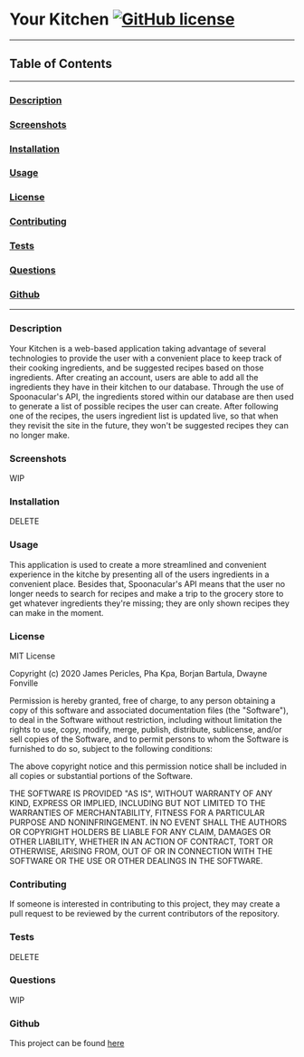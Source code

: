 # Your Kitchen [![GitHub license](https://img.shields.io/github/license/Naereen/StrapDown.js.svg)](https://github.com/Naereen/StrapDown.js/blob/master/LICENSE)
---
## Table of Contents
---
### [Description](#Description)
### [Screenshots](#Screenshots)
### [Installation](#Installation)
### [Usage](#Usage)
### [License](#License)
### [Contributing](#Contributing)
### [Tests](#Tests)
### [Questions](#Questions)
### [Github](#Github)
---
### <a name="Description"></a>Description
Your Kitchen is a web-based application taking advantage of several technologies to provide the user with a convenient place to keep track of their cooking ingredients, and be suggested recipes based on those ingredients. After creating an account, users are able to add all the ingredients they have in their kitchen to our database. Through the use of Spoonacular's API, the ingredients stored within our database are then used to generate a list of possible recipes the user can create. After following one of the recipes, the users ingredient list is updated live, so that when they revisit the site in the future, they won't be suggested recipes they can no longer make.
### <a name="Screenshots"></a>Screenshots
WIP
### <a name="Installation"></a>Installation
DELETE
### <a name="Usage"></a>Usage
This application is used to create a more streamlined and convenient experience in the kitche by presenting all of the users ingredients in a convenient place. Besides that, Spoonacular's API means that the user no longer needs to search for recipes and make a trip to the grocery store to get whatever ingredients they're missing; they are only shown recipes they can make in the moment.
### <a name="License"></a>License
MIT License

Copyright (c) 2020 James Pericles, Pha Kpa, Borjan Bartula, Dwayne Fonville
    
Permission is hereby granted, free of charge, to any person obtaining a copy
of this software and associated documentation files (the "Software"), to deal
in the Software without restriction, including without limitation the rights
to use, copy, modify, merge, publish, distribute, sublicense, and/or sell
copies of the Software, and to permit persons to whom the Software is
furnished to do so, subject to the following conditions:
    
The above copyright notice and this permission notice shall be included in all
copies or substantial portions of the Software.
    
THE SOFTWARE IS PROVIDED "AS IS", WITHOUT WARRANTY OF ANY KIND, EXPRESS OR
IMPLIED, INCLUDING BUT NOT LIMITED TO THE WARRANTIES OF MERCHANTABILITY,
FITNESS FOR A PARTICULAR PURPOSE AND NONINFRINGEMENT. IN NO EVENT SHALL THE
AUTHORS OR COPYRIGHT HOLDERS BE LIABLE FOR ANY CLAIM, DAMAGES OR OTHER
LIABILITY, WHETHER IN AN ACTION OF CONTRACT, TORT OR OTHERWISE, ARISING FROM,
OUT OF OR IN CONNECTION WITH THE SOFTWARE OR THE USE OR OTHER DEALINGS IN THE
SOFTWARE.
### <a name="Contributing"></a>Contributing
If someone is interested in contributing to this project, they may create a pull request to be reviewed by the current contributors of the repository.
### <a name="Tests"></a>Tests
DELETE
### <a name="Questions"></a>Questions
WIP
### <a name="Github"></a>Github
This project can be found [here](https://github.com/MrBusiness87/Your_Kitchen)